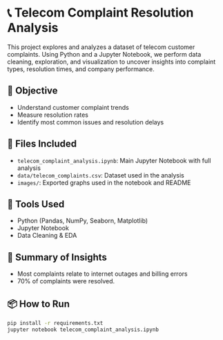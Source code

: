 # 📞 Telecom Complaint Resolution Analysis

This project explores and analyzes a dataset of telecom customer complaints. Using Python and a Jupyter Notebook, we perform data cleaning, exploration, and visualization to uncover insights into complaint types, resolution times, and company performance.

## 📌 Objective

- Understand customer complaint trends
- Measure resolution rates
- Identify most common issues and resolution delays

## 📂 Files Included

- `telecom_complaint_analysis.ipynb`: Main Jupyter Notebook with full analysis
- `data/telecom_complaints.csv`: Dataset used in the analysis
- `images/`: Exported graphs used in the notebook and README

## 🧰 Tools Used

- Python (Pandas, NumPy, Seaborn, Matplotlib)
- Jupyter Notebook
- Data Cleaning & EDA

## 📝 Summary of Insights

- Most complaints relate to internet outages and billing errors
- 70% of complaints were resolved.

## 📦 How to Run

```bash
pip install -r requirements.txt
jupyter notebook telecom_complaint_analysis.ipynb

